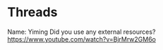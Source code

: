 # Threads
Name: Yiming
Did you use any external resources? https://www.youtube.com/watch?v=BjrMrw2GM6o
